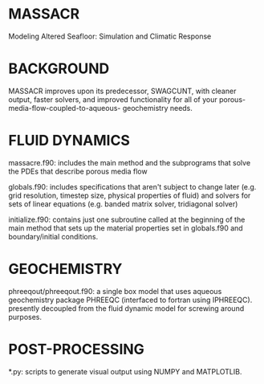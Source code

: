 MASSACR
=======
Modeling Altered Seafloor: Simulation and Climatic Response

BACKGROUND
=======
MASSACR improves upon its predecessor, SWAGCUNT, with cleaner output, faster solvers, 
and improved functionality for all of your porous-media-flow-coupled-to-aqueous-
geochemistry needs.

FLUID DYNAMICS
=======
massacre.f90: includes the main method and the subprograms that solve the PDEs that
describe porous media flow

globals.f90: includes specifications that aren't subject to change later 
(e.g. grid resolution, timestep size, physical properties of fluid) and solvers 
for sets of linear equations (e.g. banded matrix solver, tridiagonal solver)

initialize.f90: contains just one subroutine called at the beginning of the main method
that sets up the material properties set in globals.f90 and boundary/initial conditions.

GEOCHEMISTRY
=======
phreeqout/phreeqout.f90: a single box model that uses aqueous geochemistry package
PHREEQC (interfaced to fortran using IPHREEQC). presently decoupled from the fluid
dynamic model for screwing around purposes.

POST-PROCESSING
=======
*.py: scripts to generate visual output using NUMPY and MATPLOTLIB.
